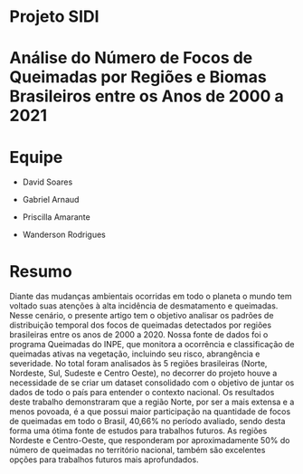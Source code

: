 # Projeto SIDI
# **Análise do Número de Focos de Queimadas por Regiões e Biomas Brasileiros entre os Anos de 2000 a 2021**

# Equipe

 * David Soares
 
 * Gabriel Arnaud
 
 * Priscilla Amarante
 
 * Wanderson Rodrigues
 
 # Resumo
 
 Diante das mudanças ambientais ocorridas em todo o planeta o mundo tem voltado suas atenções à alta incidência de desmatamento e queimadas.
 Nesse cenário, o presente artigo tem o objetivo analisar os padrões de distribuição temporal dos focos de queimadas detectados por regiões brasileiras entre os anos de 2000 a 2020.
 Nossa fonte de dados foi o programa Queimadas do INPE, que monitora a ocorrência e classificação de queimadas ativas na vegetação, incluindo seu risco, abrangência e severidade.
 No total foram analisados às 5 regiões brasileiras (Norte, Nordeste, Sul, Sudeste e Centro Oeste), no decorrer do projeto houve a necessidade de se criar um dataset consolidado com o objetivo de 
 juntar os dados de todo o país para entender o contexto nacional.
 Os resultados deste trabalho demonstraram que a região Norte, por ser a mais extensa e a menos povoada, é a que possui maior participação na quantidade de focos de queimadas em todo o Brasil, 40,66% no período avaliado, sendo desta forma uma ótima fonte de estudos para trabalhos futuros. As regiões Nordeste e Centro-Oeste, 
 que responderam por aproximadamente 50% do número de queimadas no território nacional, também são excelentes opções para trabalhos futuros mais aprofundados. 

